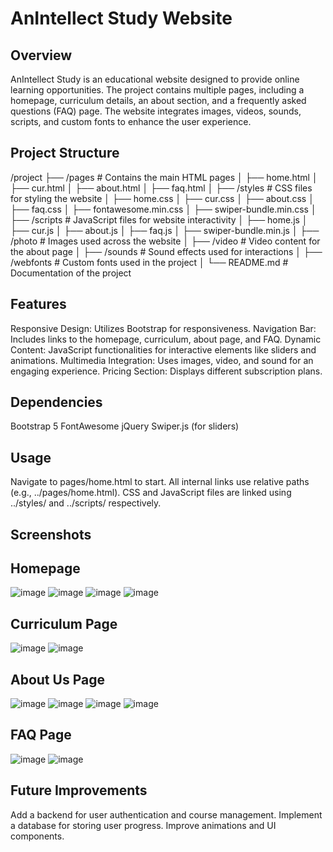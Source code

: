 # AnIntellect Study Website
## Overview
AnIntellect Study is an educational website designed to provide online learning opportunities. The project contains multiple pages, including a homepage, curriculum details, an about section, and a frequently asked questions (FAQ) page. The website integrates images, videos, sounds, scripts, and custom fonts to enhance the user experience.

## Project Structure
/project
├── /pages          # Contains the main HTML pages
│   ├── home.html
│   ├── cur.html
│   ├── about.html
│   ├── faq.html
│
├── /styles         # CSS files for styling the website
│   ├── home.css
│   ├── cur.css
│   ├── about.css
│   ├── faq.css
│   ├── fontawesome.min.css
│   ├── swiper-bundle.min.css
│
├── /scripts        # JavaScript files for website interactivity
│   ├── home.js
│   ├── cur.js
│   ├── about.js
│   ├── faq.js
│   ├── swiper-bundle.min.js
│
├── /photo          # Images used across the website
│
├── /video          # Video content for the about page
│
├── /sounds         # Sound effects used for interactions
│
├── /webfonts       # Custom fonts used in the project
│
└── README.md       # Documentation of the project


## Features
Responsive Design: Utilizes Bootstrap for responsiveness.
Navigation Bar: Includes links to the homepage, curriculum, about page, and FAQ.
Dynamic Content: JavaScript functionalities for interactive elements like sliders and animations.
Multimedia Integration: Uses images, video, and sound for an engaging experience.
Pricing Section: Displays different subscription plans.

## Dependencies
Bootstrap 5
FontAwesome
jQuery
Swiper.js (for sliders)

## Usage
Navigate to pages/home.html to start.
All internal links use relative paths (e.g., ../pages/home.html).
CSS and JavaScript files are linked using ../styles/ and ../scripts/ respectively.

## Screenshots
## Homepage
![image](https://github.com/user-attachments/assets/73ac5080-ea77-4047-9117-bf3c8cf1954b)
![image](https://github.com/user-attachments/assets/2fba6de7-45ad-46f2-81b6-d453e7f4c3f9)
![image](https://github.com/user-attachments/assets/c4c23c79-58b9-426c-ab54-4006dd53994e)
![image](https://github.com/user-attachments/assets/d487531b-240e-4246-bfcd-d54b57167a18)

## Curriculum Page
![image](https://github.com/user-attachments/assets/ac58181a-af24-475c-b567-244505b522a0)
![image](https://github.com/user-attachments/assets/38dbecd5-6ab2-4bf7-9aa4-ab47016d8ea1)

## About Us Page
![image](https://github.com/user-attachments/assets/de605b58-3485-46e8-a148-d7b1b3746ae8)
![image](https://github.com/user-attachments/assets/07e34522-0655-47c0-b344-2abde8d471ad)
![image](https://github.com/user-attachments/assets/fd5d7379-f7cc-496f-980f-a1a734dd231a)
![image](https://github.com/user-attachments/assets/825b067f-5a7e-467d-8219-16a6f310f272)

## FAQ Page
![image](https://github.com/user-attachments/assets/c5ca0897-1638-4330-ba2c-b585d7212e0d)
![image](https://github.com/user-attachments/assets/0d360db5-db91-4d22-aa11-c1f00d8d1994)

## Future Improvements
Add a backend for user authentication and course management.
Implement a database for storing user progress.
Improve animations and UI components.

